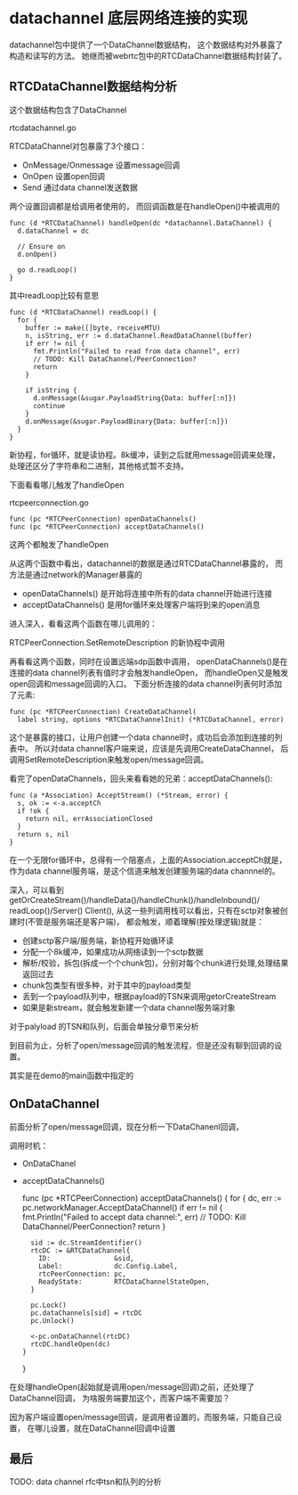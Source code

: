 # datachannel 底层网络连接的实现

datachannel包中提供了一个DataChannel数据结构，
这个数据结构对外暴露了构造和读写的方法。
她继而被webrtc包中的RTCDataChannel数据结构封装了。

## RTCDataChannel数据结构分析

这个数据结构包含了DataChannel

rtcdatachannel.go

RTCDataChannel对包暴露了3个接口：

- OnMessage/Onmessage 设置message回调
- OnOpen 设置open回调
- Send 通过data channel发送数据

两个设置回调都是给调用者使用的，
而回调函数是在handleOpen()中被调用的

    func (d *RTCDataChannel) handleOpen(dc *datachannel.DataChannel) {
      d.dataChannel = dc

      // Ensure on
      d.onOpen()

      go d.readLoop()
    }

其中readLoop比较有意思

    func (d *RTCDataChannel) readLoop() {
      for {
        buffer := make([]byte, receiveMTU)
        n, isString, err := d.dataChannel.ReadDataChannel(buffer)
        if err != nil {
          fmt.Println("Failed to read from data channel", err)
          // TODO: Kill DataChannel/PeerConnection?
          return
        }

        if isString {
          d.onMessage(&sugar.PayloadString{Data: buffer[:n]})
          continue
        }
        d.onMessage(&sugar.PayloadBinary{Data: buffer[:n]})
      }
    }

新协程，for循环，就是读协程。8k缓冲，读到之后就用message回调来处理，
处理还区分了字符串和二进制，其他格式暂不支持。

下面看看哪儿触发了handleOpen

rtcpeerconnection.go

    func (pc *RTCPeerConnection) openDataChannels()
    func (pc *RTCPeerConnection) acceptDataChannels()

这两个都触发了handleOpen

从这两个函数中看出，datachannel的数据是通过RTCDataChannel暴露的，
而方法是通过network的Manager暴露的

- openDataChannels() 是开始将连接中所有的data channel开始进行连接
- acceptDataChannels() 是用for循环来处理客户端将到来的open消息

进入深入，看看这两个函数在哪儿调用的：

RTCPeerConnection.SetRemoteDescription 的新协程中调用

再看看这两个函数，同时在设置远端sdp函数中调用，
openDataChannels()是在连接的data channel列表有值时才会触发handleOpen，
而handleOpen又是触发open回调和message回调的入口。
下面分析连接的data channel列表何时添加了元素:

    func (pc *RTCPeerConnection) CreateDataChannel(
      label string, options *RTCDataChannelInit) (*RTCDataChannel, error)

这个是暴露的接口，让用户创建一个data channel时，成功后会添加到连接的列表中。
所以对data channel客户端来说，应该是先调用CreateDataChannel，
后调用SetRemoteDescription来触发open/message回调。

看完了openDataChannels，回头来看看她的兄弟：acceptDataChannels():

    func (a *Association) AcceptStream() (*Stream, error) {
      s, ok := <-a.acceptCh
      if !ok {
        return nil, errAssociationClosed
      }
      return s, nil
    }

在一个无限for循环中，总得有一个阻塞点，上面的Association.acceptCh就是，
作为data channel服务端，是这个信道来触发创建服务端的data channnel的。

深入，可以看到getOrCreateStream()/handleData()/handleChunk()/handleInbound()/
readLoop()/Server() Client(),
从这一些列调用栈可以看出，只有在sctp对象被创建时(不管是服务端还是客户端)，
都会触发，顺着理解(按处理逻辑)就是：

- 创建sctp客户端/服务端，新协程开始循环读
- 分配一个8k缓冲，如果成功从网络读到一个sctp数据
- 解析/校验，拆包(拆成一个个chunk包)，分别对每个chunk进行处理,处理结果返回过去
- chunk包类型有很多种，对于其中的payload类型
- 丢到一个payload队列中，根据payload的TSN来调用getorCreateStream
- 如果是新stream，就会触发新建一个data channel服务端对象

对于palyload 的TSN和队列，后面会单独分章节来分析

到目前为止，分析了open/message回调的触发流程，但是还没有聊到回调的设置。

其实是在demo的main函数中指定的

## OnDataChannel

前面分析了open/message回调，现在分析一下DataChanenl回调，

调用时机：

- OnDataChanel
- acceptDataChannels()

    func (pc *RTCPeerConnection) acceptDataChannels() {
      for {
        dc, err := pc.networkManager.AcceptDataChannel()
        if err != nil {
          fmt.Println("Failed to accept data channel:", err)
          // TODO: Kill DataChannel/PeerConnection?
          return
        }

        sid := dc.StreamIdentifier()
        rtcDC := &RTCDataChannel{
          ID:                &sid,
          Label:             dc.Config.Label,
          rtcPeerConnection: pc,
          ReadyState:        RTCDataChannelStateOpen,
        }

        pc.Lock()
        pc.dataChannels[sid] = rtcDC
        pc.Unlock()

        <-pc.onDataChannel(rtcDC)
        rtcDC.handleOpen(dc)
      }
    }

在处理handleOpen(起始就是调用open/message回调)之前，还处理了DataChannel回调，
为啥服务端要加这个，而客户端不需要加？

因为客户端设置open/message回调，是调用者设置的，而服务端，只能自己设置，
在哪儿设置，就在DataChannel回调中设置

## 最后

TODO: data channel rfc中tsn和队列的分析

